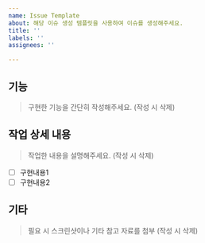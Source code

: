 ```yaml
---
name: Issue Template
about: 해당 이슈 생성 템플릿을 사용하여 이슈를 생성해주세요.
title: ''
labels: ''
assignees: ''

---
```


## 기능 
> 구현한 기능을 간단히 작성해주세요. (작성 시 삭제)

## 작업 상세 내용
> 작업한 내용을 설명해주세요. (작성 시 삭제)
- [ ] 구현내용1
- [ ] 구현내용2

## 기타
> 필요 시 스크린샷이나 기타 참고 자료를 첨부 (작성 시 삭제)
